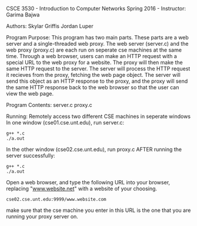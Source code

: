 
CSCE 3530 - Introduction to Computer Networks
Spring 2016 - Instructor: Garima Bajwa

Authors:
Skylar Griffis
Jordan Luper


Program Purpose:
This program has two main parts. These parts are a 
web server and a single-threaded web proxy. The web server (server.c)
and the web proxy (proxy.c) are each run on seperate cse machines at the
same time. Through a web browser, users can make an HTTP request with a 
special URL to the web proxy for a website. The proxy will then make the
same HTTP request to the server. The server will process the HTTP request
it recieves from the proxy, fetching the web page object. The server will
send this object as an HTTP response to the proxy, and the proxy will
send the same HTTP response back to the web browser so that the user can
view the web page.


Program Contents:
server.c
proxy.c


Running:
Remotely access two different CSE machines in seperate windows
In one window (cse01.cse.unt.edu), run server.c:

	g++ *.c
	./a.out
	
In the other window (cse02.cse.unt.edu), run proxy.c 
AFTER running the server successfully:

	g++ *.c
	./a.out
	
Open a web browser, and type the following URL into your browser,
replacing "www.website.net" with a website of your choosing.

	cse02.cse.unt.edu:9999/www.website.com
	
make sure that the cse machine you enter in this URL is the one
that you are running your proxy server on.
